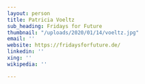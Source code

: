 ```yaml
---
layout: person
title: Patricia Voeltz
sub_heading: Fridays for Future
thumbnail: "/uploads/2020/01/14/voeltz.jpg"
email: ''
website: https://fridaysforfuture.de/
linkedin: ''
xing: ''
wikipedia: ''

---
```

